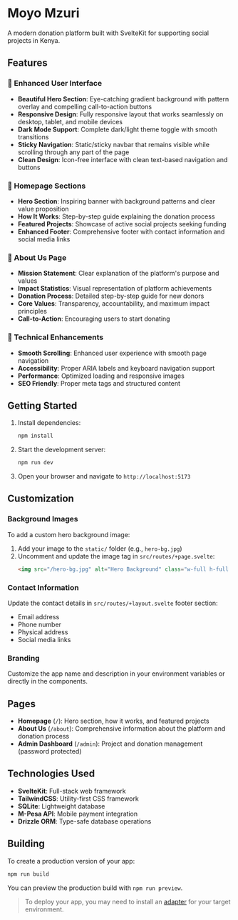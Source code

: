# Moyo Mzuri

A modern donation platform built with SvelteKit for supporting social projects in Kenya.

## Features

### 🎨 Enhanced User Interface
- **Beautiful Hero Section**: Eye-catching gradient background with pattern overlay and compelling call-to-action buttons
- **Responsive Design**: Fully responsive layout that works seamlessly on desktop, tablet, and mobile devices
- **Dark Mode Support**: Complete dark/light theme toggle with smooth transitions
- **Sticky Navigation**: Static/sticky navbar that remains visible while scrolling through any part of the page
- **Clean Design**: Icon-free interface with clean text-based navigation and buttons

### 📱 Homepage Sections
- **Hero Section**: Inspiring banner with background patterns and clear value proposition
- **How It Works**: Step-by-step guide explaining the donation process
- **Featured Projects**: Showcase of active social projects seeking funding
- **Enhanced Footer**: Comprehensive footer with contact information and social media links

### 📄 About Us Page
- **Mission Statement**: Clear explanation of the platform's purpose and values
- **Impact Statistics**: Visual representation of platform achievements
- **Donation Process**: Detailed step-by-step guide for new donors
- **Core Values**: Transparency, accountability, and maximum impact principles
- **Call-to-Action**: Encouraging users to start donating

### 🔧 Technical Enhancements
- **Smooth Scrolling**: Enhanced user experience with smooth page navigation
- **Accessibility**: Proper ARIA labels and keyboard navigation support
- **Performance**: Optimized loading and responsive images
- **SEO Friendly**: Proper meta tags and structured content

## Getting Started

1. Install dependencies:
   ```bash
   npm install
   ```

2. Start the development server:
   ```bash
   npm run dev
   ```

3. Open your browser and navigate to `http://localhost:5173`

## Customization

### Background Images
To add a custom hero background image:
1. Add your image to the `static/` folder (e.g., `hero-bg.jpg`)
2. Uncomment and update the image tag in `src/routes/+page.svelte`:
   ```html
   <img src="/hero-bg.jpg" alt="Hero Background" class="w-full h-full object-cover" />
   ```

### Contact Information
Update the contact details in `src/routes/+layout.svelte` footer section:
- Email address
- Phone number
- Physical address
- Social media links

### Branding
Customize the app name and description in your environment variables or directly in the components.

## Pages

- **Homepage** (`/`): Hero section, how it works, and featured projects
- **About Us** (`/about`): Comprehensive information about the platform and donation process
- **Admin Dashboard** (`/admin`): Project and donation management (password protected)

## Technologies Used

- **SvelteKit**: Full-stack web framework
- **TailwindCSS**: Utility-first CSS framework
- **SQLite**: Lightweight database
- **M-Pesa API**: Mobile payment integration
- **Drizzle ORM**: Type-safe database operations

## Building

To create a production version of your app:

```bash
npm run build
```

You can preview the production build with `npm run preview`.

> To deploy your app, you may need to install an [adapter](https://svelte.dev/docs/kit/adapters) for your target environment.

